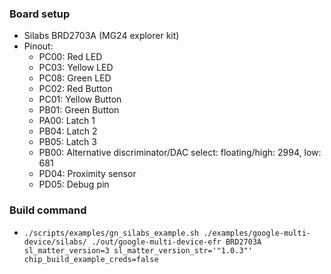 ### Board setup

- Silabs BRD2703A (MG24 explorer kit)
- Pinout:
  - PC00: Red LED
  - PC03: Yellow LED
  - PC08: Green LED
  - PC02: Red Button
  - PC01: Yellow Button
  - PB01: Green Button
  - PA00: Latch 1
  - PB04: Latch 2
  - PB05: Latch 3
  - PB00: Alternative discriminator/DAC select: floating/high: 2994, low: 681
  - PD04: Proximity sensor
  - PD05: Debug pin

### Build command

- `./scripts/examples/gn_silabs_example.sh ./examples/google-multi-device/silabs/ ./out/google-multi-device-efr BRD2703A sl_matter_version=3 sl_matter_version_str='"1.0.3"' chip_build_example_creds=false`
